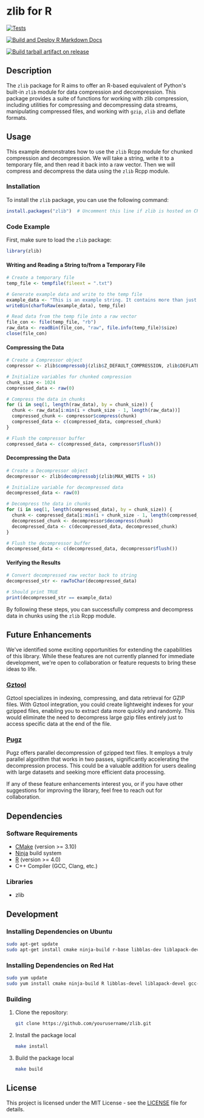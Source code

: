 # zlib for R
[![Tests](https://github.com/sgeist-ionos/R-zlib/actions/workflows/test.yml/badge.svg?branch=main)](https://github.com/sgeist-ionos/R-zlib/actions/workflows/test.yml)

[![Build and Deploy R Markdown Docs](https://github.com/sgeist-ionos/R-zlib/actions/workflows/build-docs.yml/badge.svg?branch=main)](https://sgeist-ionos.github.io/R-zlib/)

[![Build tarball artifact on release](https://github.com/sgeist-ionos/R-zlib/actions/workflows/build.yml/badge.svg)](https://github.com/sgeist-ionos/R-zlib/actions/workflows/build.yml)
## Description

The `zlib` package for R aims to offer an R-based equivalent of Python's built-in `zlib` module for data compression and decompression. This package provides a suite of functions for working with zlib compression, including utilities for compressing and decompressing data streams, manipulating compressed files, and working with `gzip`, `zlib` and deflate formats.

## Usage

This example demonstrates how to use the `zlib` Rcpp module for chunked compression and decompression. We will take a string, write it to a temporary file, and then read it back into a raw vector. Then we will compress and decompress the data using the `zlib` Rcpp module.

### Installation

To install the `zlib` package, you can use the following command:

```R
install.packages("zlib")  # Uncomment this line if zlib is hosted on CRAN or a similar repo
```

### Code Example

First, make sure to load the `zlib` package:

```R
library(zlib)
```

#### Writing and Reading a String to/from a Temporary File

```R
# Create a temporary file
temp_file <- tempfile(fileext = ".txt")

# Generate example data and write to the temp file
example_data <- "This is an example string. It contains more than just 'hello, world!'"
writeBin(charToRaw(example_data), temp_file)

# Read data from the temp file into a raw vector
file_con <- file(temp_file, "rb")
raw_data <- readBin(file_con, "raw", file.info(temp_file)$size)
close(file_con)
```

#### Compressing the Data

```R
# Create a Compressor object
compressor <- zlib$compressobj(zlib$Z_DEFAULT_COMPRESSION, zlib$DEFLATED, zlib$MAX_WBITS + 16)

# Initialize variables for chunked compression
chunk_size <- 1024
compressed_data <- raw(0)

# Compress the data in chunks
for (i in seq(1, length(raw_data), by = chunk_size)) {
  chunk <- raw_data[i:min(i + chunk_size - 1, length(raw_data))]
  compressed_chunk <- compressor$compress(chunk)
  compressed_data <- c(compressed_data, compressed_chunk)
}

# Flush the compressor buffer
compressed_data <- c(compressed_data, compressor$flush())
```

#### Decompressing the Data

```R
# Create a Decompressor object
decompressor <- zlib$decompressobj(zlib$MAX_WBITS + 16)

# Initialize variable for decompressed data
decompressed_data <- raw(0)

# Decompress the data in chunks
for (i in seq(1, length(compressed_data), by = chunk_size)) {
  chunk <- compressed_data[i:min(i + chunk_size - 1, length(compressed_data))]
  decompressed_chunk <- decompressor$decompress(chunk)
  decompressed_data <- c(decompressed_data, decompressed_chunk)
}

# Flush the decompressor buffer
decompressed_data <- c(decompressed_data, decompressor$flush())
```

#### Verifying the Results

```R
# Convert decompressed raw vector back to string
decompressed_str <- rawToChar(decompressed_data)

# Should print TRUE
print(decompressed_str == example_data)
```

By following these steps, you can successfully compress and decompress data in chunks using the `zlib` Rcpp module.

## Future Enhancements

We've identified some exciting opportunities for extending the capabilities of this library. While these features are not currently planned for immediate development, we're open to collaboration or feature requests to bring these ideas to life.

### [Gztool](https://github.com/circulosmeos/gztool)

Gztool specializes in indexing, compressing, and data retrieval for GZIP files. With Gztool integration, you could create lightweight indexes for your gzipped files, enabling you to extract data more quickly and randomly. This would eliminate the need to decompress large gzip files entirely just to access specific data at the end of the file.

### [Pugz](https://github.com/Piezoid/pugz)

Pugz offers parallel decompression of gzipped text files. It employs a truly parallel algorithm that works in two passes, significantly accelerating the decompression process. This could be a valuable addition for users dealing with large datasets and seeking more efficient data processing.

If any of these feature enhancements interest you, or if you have other suggestions for improving the library, feel free to reach out for collaboration.

## Dependencies

### Software Requirements

- [CMake](https://cmake.org/) (version >= 3.10)
- [Ninja](https://ninja-build.org/) build system
- [R](https://www.r-project.org/) (version >= 4.0)
- C++ Compiler (GCC, Clang, etc.)

### Libraries

- zlib

## Development

### Installing Dependencies on Ubuntu

```bash
sudo apt-get update
sudo apt-get install cmake ninja-build r-base libblas-dev liblapack-dev build-essential
```

### Installing Dependencies on Red Hat

```bash
sudo yum update
sudo yum install cmake ninja-build R libblas-devel liblapack-devel gcc-c++
```

### Building

1. Clone the repository:
    ```bash
    git clone https://github.com/yourusername/zlib.git
    ```

2. Install the package local
   ```bash
   make install
   ```

3. Build the package local
   ```bash
   make build
   ```

## License

This project is licensed under the MIT License - see the [LICENSE](LICENSE) file for details.

